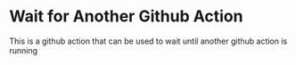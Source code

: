 # Wait for Another Github Action

This is a github action that can be used to wait until another github action is running

